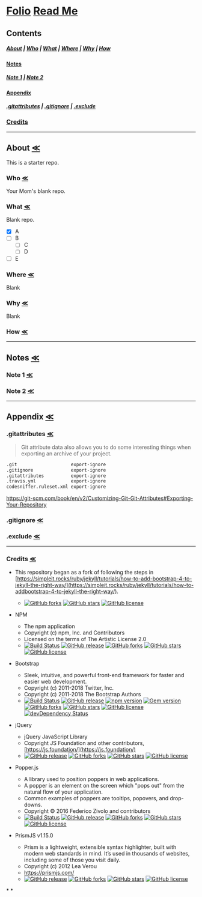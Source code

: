 # [Folio](https://github.com/otherness-space/folio-notepad/) [Read Me](https://github.com/otherness-space/folio-notepad/blob/master/README.md)

## Contents

##### [About](#about-) \| [Who](#who-) \| [What](#what-) \| [Where](#where-) \| [Why](#why-) \| [How](#how-)

#### [Notes](#notes-)

##### [Note 1](#note-1-) \| [Note 2](#note-2-)

#### [Appendix](#appendix-)

##### [.gitattributes](#gitattributes-) \| [.gitignore](#gitignore-) \| [.exclude](#exclude-)

### [Credits](#credits-)

* * *

## About [≪](#folio-notepad#folio-read-me)

This is a starter repo.

### Who [≪](#folio-notepad#folio-read-me)

Your Mom's blank repo.

### What [≪](#folio-notepad#folio-read-me)

Blank repo.

-   [x] A
-   [ ] B
    -   [ ] C
    -   [ ] D
-   [ ] E

### Where [≪](#folio-notepad#folio-read-me)

Blank

### Why [≪](#folio-notepad#folio-read-me)

Blank

### How [≪](#folio-notepad#folio-read-me)

* * *

## Notes [≪](#folio-notepad#folio-read-me)

### Note 1 [≪](#folio-notepad#folio-read-me)

### Note 2 [≪](#folio-notepad#folio-read-me)

* * *

## Appendix [≪](#folio-notepad#folio-read-me)

### .gitattributes [≪](#folio-notepad#folio-read-me)

> Git attribute data also allows you to do some interesting things when exporting an archive of your project.

```markdown
.git                    export-ignore
.gitignore              export-ignore
.gitattributes          export-ignore
.travis.yml             export-ignore
codesniffer.ruleset.xml export-ignore
```

<https://git-scm.com/book/en/v2/Customizing-Git-Git-Attributes#Exporting-Your-Repository>

### .gitignore [≪](#folio-notepad#folio-read-me)

### .exclude [≪](#folio-notepad#folio-read-me)

* * *

### Credits [≪](#folio-notepad#folio-read-me)
-   This repository began as a fork of following the steps in [https://simpleit.rocks/ruby/jekyll/tutorials/how-to-add-bootstrap-4-to-jekyll-the-right-way/](https://simpleit.rocks/ruby/jekyll/tutorials/how-to-addbootstrap-4-to-jekyll-the-right-way/).
    -   [![GitHub forks](https://img.shields.io/github/forks/marcanuy/jekyll-bootstrap4.svg?style=social)](https://github.com/marcanuy/jekyll-bootstrap4/network) [![GitHub stars](https://img.shields.io/github/stars/marcanuy/jekyll-bootstrap4.svg?style=social)](https://github.com/marcanuy/jekyll-bootstrap4/stargazers) [![GitHub license](https://img.shields.io/github/license/marcanuy/jekyll-bootstrap4.svg?style=social)](https://github.com/marcanuy/jekyll-bootstrap4/blob/master/LICENSE)
-   NPM
    -   The npm application
    -   Copyright (c) npm, Inc. and Contributors
    -   Licensed on the terms of The Artistic License 2.0
    -   [![Build Status](https://img.shields.io/travis/npm/cli/latest.svg?style=social)](https://travis-ci.org/npm/cli) [![GitHub release](https://img.shields.io/github/release/npm/cli.svg?style=social)](https://github.com/PrismJS/prism) [![GitHub forks](https://img.shields.io/github/forks/npm/cli.svg?style=social)](https://github.com/npm/cli/network) [![GitHub stars](https://img.shields.io/github/stars/npm/cli.svg?style=social)](https://github.com/npm/cli/stargazers) [![GitHub license](https://img.shields.io/github/license/npm/cli.svg?style=social)](https://github.com/npm/cli/blob/latest/LICENSE)

-   Bootstrap
    -   Sleek, intuitive, and powerful front-end framework for faster and easier web development.
    -   Copyright (c) 2011-2018 Twitter, Inc.
    -   Copyright (c) 2011-2018 The Bootstrap Authors
    -   [![Build Status](https://img.shields.io/travis/twbs/bootstrap/v4-dev.svg?style=social)](https://travis-ci.org/twbs/bootstrap) [![GitHub release](https://img.shields.io/github/release/twbs/bootstrap.svg?style=social)](https://github.com/PrismJS/prism) [![npm version](https://img.shields.io/npm/v/bootstrap.svg?style=social)](https://www.npmjs.com/package/bootstrap) [![Gem version](https://img.shields.io/gem/v/bootstrap.svg?style=social)](https://rubygems.org/gems/bootstrap) [![GitHub forks](https://img.shields.io/github/forks/twbs/bootstrap.svg?style=social)](https://github.com/twbs/bootstrap/network) [![GitHub stars](https://img.shields.io/github/stars/twbs/bootstrap.svg?style=social)](https://github.com/twbs/bootstrap/stargazers) [![GitHub license](https://img.shields.io/github/license/twbs/bootstrap.svg?style=social)](https://github.com/twbs/bootstrap/blob/v4-dev/LICENSE) [![devDependency Status](https://img.shields.io/david/dev/twbs/bootstrap.svg?style=social)](https://david-dm.org/twbs/bootstrap?type=dev)
-   jQuery
    -   jQuery JavaScript Library
    -   Copyright JS Foundation and other contributors, [https://js.foundation/](https://js.foundation/)
    -   [![GitHub release](https://img.shields.io/github/release/jquery/jquery.svg?style=social)](https://github.com/PrismJS/prism) [![GitHub forks](https://img.shields.io/github/forks/jquery/jquery.svg?style=social)](https://github.com/jquery/jquery/network) [![GitHub stars](https://img.shields.io/github/stars/jquery/jquery.svg?style=social)](https://github.com/jquery/jquery/stargazers) [![GitHub license](https://img.shields.io/github/license/jquery/jquery.svg?style=social)](https://github.com/jquery/jquery/blob/master/LICENSE.txt)
-   Popper.js
    -   A library used to position poppers in web applications.
    -   A popper is an element on the screen which "pops out" from the natural flow of your application.
    -   Common examples of poppers are tooltips, popovers, and drop-downs.
    -   Copyright © 2016 Federico Zivolo and contributors
    -   <a href="https://travis-ci.org/FezVrasta/popper.js/branches" target="_blank"><img src="https://travis-ci.org/FezVrasta/popper.js.svg?branch=master" alt="Build Status"/></a> [![GitHub release](https://img.shields.io/github/release/FezVrasta/popper.js.svg?style=social)](https://github.com/PrismJS/prism) [![GitHub forks](https://img.shields.io/github/forks/FezVrasta/popper.js.svg?style=social)](https://github.com/FezVrasta/popper.js/network) [![GitHub stars](https://img.shields.io/github/stars/FezVrasta/popper.js.svg?style=social)](https://github.com/FezVrasta/popper.js/stargazers) [![GitHub license](https://img.shields.io/github/license/FezVrasta/popper.js.svg?style=social)](https://github.com/FezVrasta/popper.js/blob/master/LICENSE.md)
-   PrismJS v1.15.0
    -   Prism is a lightweight, extensible syntax highlighter, built with modern web standards in mind. It’s used in thousands of websites, including some of those you visit daily.
    -   Copyright (c) 2012 Lea Verou
    -   <https://prismjs.com/>
    -   [![GitHub release](https://img.shields.io/github/release/PrismJS/prism.svg?style=social)](https://github.com/PrismJS/prism) [![GitHub forks](https://img.shields.io/github/forks/PrismJS/prism.svg?style=social)](https://github.com/PrismJS/prism/network) [![GitHub stars](https://img.shields.io/github/stars/PrismJS/prism.svg?style=social)](https://github.com/PrismJS/prism/stargazers) [![GitHub license](https://img.shields.io/github/license/PrismJS/prism.svg?style=social)](https://github.com/PrismJS/prism/blob/master/LICENSE)

\*
  \*
